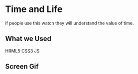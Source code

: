 <h1>Time and Life </h1>

if people use this watch they will understand the value of time.

<h2>What we Used</h2>

HRML5 CSS3 JS

<h2>Screen Gif</h2>
